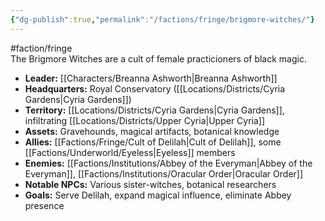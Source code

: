 ```yaml
---
{"dg-publish":true,"permalink":"/factions/fringe/brigmore-witches/"}
---
```


#faction/fringe  
The Brigmore Witches are a cult of female practicioners of black magic.

- **Leader:** [[Characters/Breanna Ashworth\|Breanna Ashworth]]
- **Headquarters:** Royal Conservatory ([[Locations/Districts/Cyria Gardens\|Cyria Gardens]])
- **Territory:** [[Locations/Districts/Cyria Gardens\|Cyria Gardens]], infiltrating [[Locations/Districts/Upper Cyria\|Upper Cyria]]
- **Assets:** Gravehounds, magical artifacts, botanical knowledge
- **Allies:** [[Factions/Fringe/Cult of Delilah\|Cult of Delilah]], some [[Factions/Underworld/Eyeless\|Eyeless]] members
- **Enemies:** [[Factions/Institutions/Abbey of the Everyman\|Abbey of the Everyman]], [[Factions/Institutions/Oracular Order\|Oracular Order]]
- **Notable NPCs:** Various sister-witches, botanical researchers
- **Goals:** Serve Delilah, expand magical influence, eliminate Abbey presence